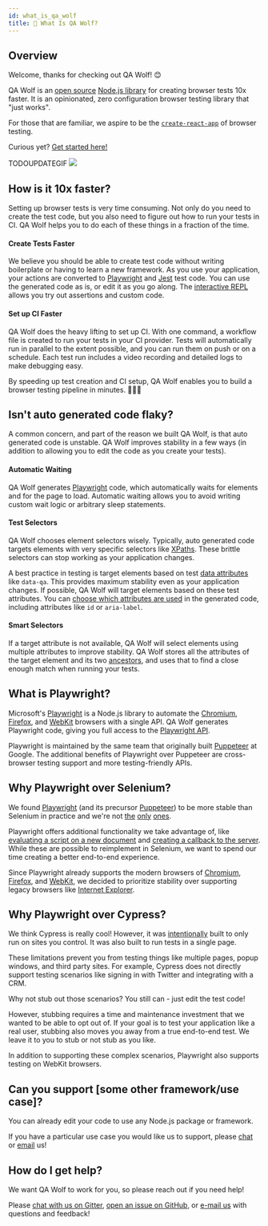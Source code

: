 ```yaml
---
id: what_is_qa_wolf
title: 🐺 What Is QA Wolf?
---
```


## Overview

Welcome, thanks for checking out QA Wolf! 😊

QA Wolf is an [open source](https://github.com/qawolf/qawolf) [Node.js library](https://www.npmjs.com/package/qawolf) for creating browser tests 10x faster. It is an opinionated, zero configuration browser testing library that "just works".

For those that are familiar, we aspire to be the [`create-react-app`](https://github.com/facebook/create-react-app) of browser testing.

Curious yet? [Get started here!](install)

TODOUPDATEGIF
![](https://storage.googleapis.com/docs.qawolf.com/website/create.gif)

## How is it 10x faster?

Setting up browser tests is very time consuming. Not only do you need to create the test code, but you also need to figure out how to run your tests in CI. QA Wolf helps you to do each of these things in a fraction of the time.

#### Create Tests Faster

We believe you should be able to create test code without writing boilerplate or having to learn a new framework. As you use your application, your actions are converted to [Playwright](#what-is-playwright) and [Jest](https://jestjs.io/) test code. You can use the generated code as is, or edit it as you go along. The [interactive REPL](use_the_repl) allows you try out assertions and custom code.

#### Set up CI Faster

QA Wolf does the heavy lifting to set up CI. With one command, a workflow file is created to run your tests in your CI provider. Tests will automatically run in parallel to the extent possible, and you can run them on push or on a schedule. Each test run includes a video recording and detailed logs to make debugging easy.

By speeding up test creation and CI setup, QA Wolf enables you to build a browser testing pipeline in minutes. 🧑‍🚀🚀

## Isn't auto generated code flaky?

A common concern, and part of the reason we built QA Wolf, is that auto generated code is unstable. QA Wolf improves stability in a few ways (in addition to allowing you to edit the code as you create your tests).

#### Automatic Waiting

QA Wolf generates [Playwright](#what-is-playwright) code, which automatically waits for elements and for the page to load. Automatic waiting allows you to avoid writing custom wait logic or arbitrary sleep statements.

#### Test Selectors

QA Wolf chooses element selectors wisely. Typically, auto generated code targets elements with very specific selectors like [XPaths](https://developer.mozilla.org/en-US/docs/Web/XPath). These brittle selectors can stop working as your application changes.

A best practice in testing is target elements based on test [data attributes](https://developer.mozilla.org/en-US/docs/Learn/HTML/Howto/Use_data_attributes) like `data-qa`. This provides maximum stability even as your application changes. If possible, QA Wolf will target elements based on these test attributes. You can [choose which attributes are used](api/environment_variables#qaw_attribute) in the generated code, including attributes like `id` or `aria-label`.

#### Smart Selectors

If a target attribute is not available, QA Wolf will select elements using multiple attributes to improve stability. QA Wolf stores all the attributes of the target element and its two [ancestors](https://developer.mozilla.org/en-US/docs/Web/API/Node/parentElement), and uses that to find a close enough match when running your tests.

## What is Playwright?

Microsoft's [Playwright](https://github.com/microsoft/playwright) is a Node.js library to automate the [Chromium](https://www.chromium.org/Home), [Firefox](https://www.mozilla.org/en-US/firefox/new), and [WebKit](https://webkit.org) browsers with a single API. QA Wolf generates Playwright code, giving you full access to the [Playwright API](https://github.com/microsoft/playwright/blob/master/docs/api.md).

Playwright is maintained by the same team that originally built [Puppeteer](https://github.com/puppeteer/puppeteer) at Google. The additional benefits of Playwright over Puppeteer are cross-browser testing support and more testing-friendly APIs.

## Why Playwright over Selenium?

We found [Playwright](https://github.com/microsoft/playwright) (and its precursor [Puppeteer](https://github.com/puppeteer/puppeteer)) to be more stable than Selenium in practice and we're not [the](https://medium.com/coursera-engineering/improving-end-to-end-testing-at-coursera-using-puppeteer-and-jest-5f1bac9cd176) [only](https://news.ycombinator.com/item?id=20505711) [ones](https://news.ycombinator.com/item?id=20506053).

Playwright offers additional functionality we take advantage of, like [evaluating a script on a new document](https://github.com/microsoft/playwright/blob/master/docs/api.md#pageevaluateonnewdocumentpagefunction-args) and [creating a callback to the server](https://github.com/microsoft/playwright/blob/master/docs/api.md#pageexposefunctionname-playwrightfunction). While these are possible to reimplement in Selenium, we want to spend our time creating a better end-to-end experience.

Since Playwright already supports the modern browsers of [Chromium](https://www.chromium.org/Home), [Firefox](https://www.mozilla.org/en-US/firefox/new), and [WebKit](https://webkit.org), we decided to prioritize stability over supporting legacy browsers like [Internet Explorer](https://support.microsoft.com/en-us/help/17621/internet-explorer-downloads).

## Why Playwright over Cypress?

We think Cypress is really cool! However, it was [intentionally](https://docs.cypress.io/guides/references/trade-offs.html#Automation-restrictions) built to only run on sites you control. It was also built to run tests in a single page.

These limitations prevent you from testing things like multiple pages, popup windows, and third party sites. For example, Cypress does not directly support testing scenarios like signing in with Twitter and integrating with a CRM.

Why not stub out those scenarios? You still can - just edit the test code!

However, stubbing requires a time and maintenance investment that we wanted to be able to opt out of. If your goal is to test your application like a real user, stubbing also moves you away from a true end-to-end test. We leave it to you to stub or not stub as you like.

In addition to supporting these complex scenarios, Playwright also supports testing on WebKit browsers.

## Can you support [some other framework/use case]?

You can already edit your code to use any Node.js package or framework.

If you have a particular use case you would like us to support, please [chat](https://gitter.im/qawolf/community) or [email](mailto:jon@qawolf.com) us!

## How do I get help?

We want QA Wolf to work for you, so please reach out if you need help!

Please [chat with us on Gitter](https://gitter.im/qawolf/community), [open an issue on GitHub](https://github.com/qawolf/qawolf/issues/new), or [e-mail us](mailto:jon@qawolf.com) with questions and feedback!
